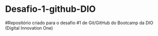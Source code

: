 # Desafio-1-github-DIO
#Repositório criado para o desafio #1 de Git/GitHub do Bootcamp da DIO (Digital Innovation One)
